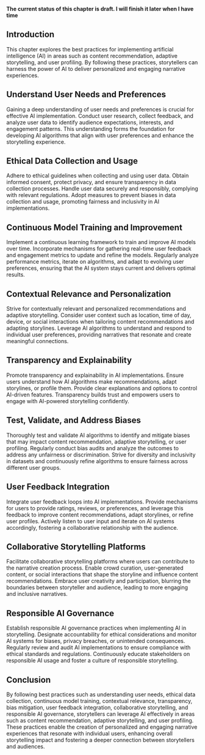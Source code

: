 **The current status of this chapter is draft. I will finish it later when I have time**

Introduction
------------

This chapter explores the best practices for implementing artificial intelligence (AI) in areas such as content recommendation, adaptive storytelling, and user profiling. By following these practices, storytellers can harness the power of AI to deliver personalized and engaging narrative experiences.

Understand User Needs and Preferences
-------------------------------------

Gaining a deep understanding of user needs and preferences is crucial for effective AI implementation. Conduct user research, collect feedback, and analyze user data to identify audience expectations, interests, and engagement patterns. This understanding forms the foundation for developing AI algorithms that align with user preferences and enhance the storytelling experience.

Ethical Data Collection and Usage
---------------------------------

Adhere to ethical guidelines when collecting and using user data. Obtain informed consent, protect privacy, and ensure transparency in data collection processes. Handle user data securely and responsibly, complying with relevant regulations. Adopt measures to prevent biases in data collection and usage, promoting fairness and inclusivity in AI implementations.

Continuous Model Training and Improvement
-----------------------------------------

Implement a continuous learning framework to train and improve AI models over time. Incorporate mechanisms for gathering real-time user feedback and engagement metrics to update and refine the models. Regularly analyze performance metrics, iterate on algorithms, and adapt to evolving user preferences, ensuring that the AI system stays current and delivers optimal results.

Contextual Relevance and Personalization
----------------------------------------

Strive for contextually relevant and personalized recommendations and adaptive storytelling. Consider user context such as location, time of day, device, or social interactions when tailoring content recommendations and adapting storylines. Leverage AI algorithms to understand and respond to individual user preferences, providing narratives that resonate and create meaningful connections.

Transparency and Explainability
-------------------------------

Promote transparency and explainability in AI implementations. Ensure users understand how AI algorithms make recommendations, adapt storylines, or profile them. Provide clear explanations and options to control AI-driven features. Transparency builds trust and empowers users to engage with AI-powered storytelling confidently.

Test, Validate, and Address Biases
----------------------------------

Thoroughly test and validate AI algorithms to identify and mitigate biases that may impact content recommendation, adaptive storytelling, or user profiling. Regularly conduct bias audits and analyze the outcomes to address any unfairness or discrimination. Strive for diversity and inclusivity in datasets and continuously refine algorithms to ensure fairness across different user groups.

User Feedback Integration
-------------------------

Integrate user feedback loops into AI implementations. Provide mechanisms for users to provide ratings, reviews, or preferences, and leverage this feedback to improve content recommendations, adapt storylines, or refine user profiles. Actively listen to user input and iterate on AI systems accordingly, fostering a collaborative relationship with the audience.

Collaborative Storytelling Platforms
------------------------------------

Facilitate collaborative storytelling platforms where users can contribute to the narrative creation process. Enable crowd curation, user-generated content, or social interactions that shape the storyline and influence content recommendations. Embrace user creativity and participation, blurring the boundaries between storyteller and audience, leading to more engaging and inclusive narratives.

Responsible AI Governance
-------------------------

Establish responsible AI governance practices when implementing AI in storytelling. Designate accountability for ethical considerations and monitor AI systems for biases, privacy breaches, or unintended consequences. Regularly review and audit AI implementations to ensure compliance with ethical standards and regulations. Continuously educate stakeholders on responsible AI usage and foster a culture of responsible storytelling.

Conclusion
----------

By following best practices such as understanding user needs, ethical data collection, continuous model training, contextual relevance, transparency, bias mitigation, user feedback integration, collaborative storytelling, and responsible AI governance, storytellers can leverage AI effectively in areas such as content recommendation, adaptive storytelling, and user profiling. These practices enable the creation of personalized and engaging narrative experiences that resonate with individual users, enhancing overall storytelling impact and fostering a deeper connection between storytellers and audiences.

